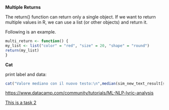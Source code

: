 

**Multiple Returns**

The return() function can return only a single object. If we want to return multiple values in R, we can use a list (or other objects) and return it.

Following is an example.

```R
multi_return <- function() {
my_list <- list("color" = "red", "size" = 20, "shape" = "round")
return(my_list)
}
```


**Cat**

print label and data:

```R
cat("Valore mediano con il nuovo testo:\n",median(sim_new_text_result[sim_new_text_result < 0.99]),sep="\t")
```


https://www.datacamp.com/community/tutorials/ML-NLP-lyric-analysis



[This is a task 2](#todo:10)
